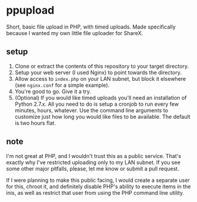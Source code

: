 # ppupload

Short, basic file upload in PHP, with timed uploads. Made specifically because I wanted my own little file uploader for ShareX.

## setup

1. Clone or extract the contents of this repository to your target directory.
2. Setup your web server (I used Nginx) to point towards the directory.
3. Allow access to `index.php` on your LAN subnet, but block it elsewhere (see `nginx.conf` for a simple example).
4. You're good to go. Give it a try.
5. (Optional) If you would like timed uploads you'll need an installation of Python 2.7.x. All you need to do is setup a cronjob to run every few minutes, hours, whatever. Use the command line arguments to customize just how long you would like files to be available. The default is two hours flat.

## note

I'm not great at PHP, and I wouldn't trust this as a public service. That's exactly why I've restricted uploading only to my LAN subnet. If you see some other major pitfalls, please, let me know or submit a pull request.

If I were planning to make this public facing, I would create a separate user for this, chroot it, and definitely disable PHP's ability to execute items in the inis, as well as restrict that user from using the PHP command line utility.
